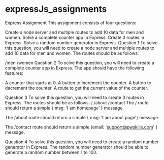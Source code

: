 # expressJs_assignments

Express Assignment
This assignment consists of four questions:

Create a node server and multiple routes to add 10 data for men and women.
Solve a complete counter app in Express.
Create 3 routes in Express.
Solve a random number generator in Express.
Question 1
To solve this question, you will need to create a node server and multiple routes to add 10 data for men and women. The routes should be as follows:

/men
/women
Question 2
To solve this question, you will need to create a complete counter app in Express. The app should have the following features:

A counter that starts at 0.
A button to increment the counter.
A button to decrement the counter.
A route to get the current value of the counter.

Question 3
To solve this question, you will need to create 3 routes in Express. The routes should be as follows:
/
/about
/contact
The / route should return a simple { msg: 'I am homepage' } message.

The /about route should return a simple { msg: 'I am about page'} message.

The /contact route should return a simple {email: 'support@pwskills.com' } message.

Question 4
To solve this question, you will need to create a random number generator in Express. The random number generator should be able to generate a random number between 1 to 100.
